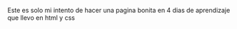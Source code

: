 Este es solo mi intento de hacer una pagina bonita en 4 dias de aprendizaje que llevo en html y css
